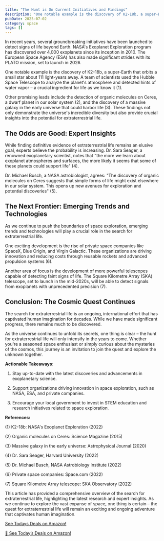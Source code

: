 ```yaml
---
title: "The Hunt is On Current Initiatives and Findings"
description: "One notable example is the discovery of K2-18b, a super-Earth that orbits a small star about 111 light-years away. A team of scientists used the Hubbl..."
pubDate: 2025-07-02
category: space
tags: []
---
```


In recent years, several groundbreaking initiatives have been launched to detect signs of life beyond Earth. NASA's Exoplanet Exploration program has discovered over 4,000 exoplanets since its inception in 2010. The European Space Agency (ESA) has also made significant strides with its PLATO mission, set to launch in 2026.

One notable example is the discovery of K2-18b, a super-Earth that orbits a small star about 111 light-years away. A team of scientists used the Hubble Space Telescope to analyze the planet's atmosphere and detected hints of water vapor – a crucial ingredient for life as we know it (1).

Other promising leads include the detection of organic molecules on Ceres, a dwarf planet in our solar system (2), and the discovery of a massive galaxy in the early universe that could harbor life (3). These findings not only demonstrate the universe's incredible diversity but also provide crucial insights into the potential for extraterrestrial life.

## **The Odds are Good: Expert Insights**

While finding definitive evidence of extraterrestrial life remains an elusive goal, experts believe the probability is increasing. Dr. Sara Seager, a renowned exoplanetary scientist, notes that "the more we learn about exoplanet atmospheres and surfaces, the more likely it seems that some of these planets could support life" (4).

Dr. Michael Busch, a NASA astrobiologist, agrees: "The discovery of organic molecules on Ceres suggests that simple forms of life might exist elsewhere in our solar system. This opens up new avenues for exploration and potential discoveries" (5).

## **The Next Frontier: Emerging Trends and Technologies**

As we continue to push the boundaries of space exploration, emerging trends and technologies will play a crucial role in the search for extraterrestrial life.

One exciting development is the rise of private space companies like SpaceX, Blue Origin, and Virgin Galactic. These organizations are driving innovation and reducing costs through reusable rockets and advanced propulsion systems (6).

Another area of focus is the development of more powerful telescopes capable of detecting faint signs of life. The Square Kilometre Array (SKA) telescope, set to launch in the mid-2020s, will be able to detect signals from exoplanets with unprecedented precision (7).

## **Conclusion: The Cosmic Quest Continues**

The search for extraterrestrial life is an ongoing, international effort that has captivated human imagination for decades. While we have made significant progress, there remains much to be discovered.

As the universe continues to unfold its secrets, one thing is clear – the hunt for extraterrestrial life will only intensify in the years to come. Whether you're a seasoned space enthusiast or simply curious about the mysteries of the cosmos, this journey is an invitation to join the quest and explore the unknown together.

**Actionable Takeaways:**

1. Stay up-to-date with the latest discoveries and advancements in exoplanetary science.

2. Support organizations driving innovation in space exploration, such as NASA, ESA, and private companies.

3. Encourage your local government to invest in STEM education and research initiatives related to space exploration.

**References:**

(1) K2-18b: NASA's Exoplanet Exploration (2022)

(2) Organic molecules on Ceres: Science Magazine (2015)

(3) Massive galaxy in the early universe: Astrophysical Journal (2020)

(4) Dr. Sara Seager, Harvard University (2022)

(5) Dr. Michael Busch, NASA Astrobiology Institute (2022)

(6) Private space companies: Space.com (2022)

(7) Square Kilometre Array telescope: SKA Observatory (2022)

This article has provided a comprehensive overview of the search for extraterrestrial life, highlighting the latest research and expert insights. As we continue to explore the vast expanse of space, one thing is certain – the quest for extraterrestrial life will remain an exciting and ongoing adventure that captivates human imagination.

[ See Todays Deals on Amazon!](https://amzn.to/3UjsCWp)

[🛒 See Today’s Deals on Amazon!](https://amzn.to/3UjsCWp)
